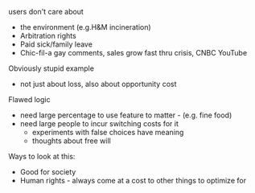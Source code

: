 

users don't care about 
- the environment (e.g.H&M incineration)
- Arbitration rights
- Paid sick/family leave
- Chic-fil-a gay comments, sales grow fast thru crisis, CNBC YouTube

Obviously stupid example
- not just about loss, also about opportunity cost

Flawed logic
- need large percentage to use feature to matter - (e.g. fine food)
- need large people to incur switching costs for it
  - experiments with false choices have meaning
  - thoughts about free will

Ways to look at this:
- Good for society
- Human rights - always come at a cost to other things to optimize for
